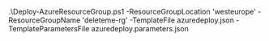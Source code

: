 ﻿.\Deploy-AzureResourceGroup.ps1 -ResourceGroupLocation 'westeurope' -ResourceGroupName 'deleteme-rg' -TemplateFile azuredeploy.json -TemplateParametersFile azuredeploy.parameters.json